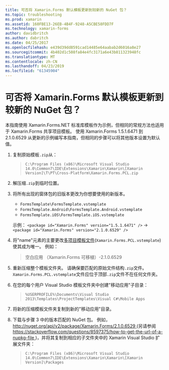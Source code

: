 ```yaml
---
title: 可否将 Xamarin.Forms 默认模板更新到较新的 NuGet 包？
ms.topic: troubleshooting
ms.prod: xamarin
ms.assetid: 160FBE13-26EB-4B4F-9248-A5CBE58FDD7F
ms.technology: xamarin-forms
author: davidbritch
ms.author: dabritch
ms.date: 04/25/2017
ms.openlocfilehash: e439d39dd8591cad14485e64aabab2d6016a8e27
ms.sourcegitcommit: 4b402d1c508fa84e4fc3171a6e43b811323948fc
ms.translationtype: MT
ms.contentlocale: zh-CN
ms.lasthandoff: 04/23/2019
ms.locfileid: "61345904"
---
```

# <a name="can-i-update-the-xamarinforms-default-template-to-a-newer-nuget-package"></a>可否将 Xamarin.Forms 默认模板更新到较新的 NuGet 包？

本指南使用 Xamarin.Forms.NET 标准库模板作为示例，但相同的常规方法也适用于 Xamarin.Forms 共享项目模板。 使用 Xamarin.Forms 1.5.1.6471 到 2.1.0.6529 从更新的示例编写本指南，但相同的步骤可以将其他版本设置为默认值。

1.  复制原始模板`.zip`从：

    > `C:\Program Files (x86)\Microsoft Visual Studio 14.0\Common7\IDE\Extensions\Xamarin\Xamarin\[Xamarin Version]\T\PT\Cross-Platform\Xamarin.Forms.PCL.zip`

2.  解压缩`.zip`到临时位置。

3.  将所有出现的窗体包的旧版本更改为你想要使用的新版本。
    *   `FormsTemplate\FormsTemplate.vstemplate`
    *   `FormsTemplate.Android\FormsTemplate.Android.vstemplate`
    *   `FormsTemplate.iOS\FormsTemplate.iOS.vstemplate`

    示例： `<package id="Xamarin.Forms" version="1.5.1.6471" />` -> `<package id="Xamarin.Forms" version="2.1.0.6529" />`

4.  将"name"元素的主要更改[多项目模板文件](https://msdn.microsoft.com/library/ms185308.aspx)(`Xamarin.Forms.PCL.vstemplate`) 使其成为唯一。 例如：
    > <Name>空白应用 （Xamarin.Forms 可移植）-2.1.0.6529</Name>

5.  重新压缩整个模板文件夹。 请确保要匹配的原始文件结构`.zip`文件。 `Xamarin.Forms.PCL.vstemplate`文件应位于顶部`.zip`文件不在任何文件夹。

6.  在您的每个用户 Visual Studio 模板文件夹中创建"移动应用"子目录：
    > `%USERPROFILE%\Documents\Visual Studio 2013\Templates\ProjectTemplates\Visual C#\Mobile Apps`

7.  将新的压缩模板文件夹复制到新的"移动应用"目录。

8.  下载与步骤 3 中的版本匹配的 NuGet 包。 例如， [ http://nuget.org/api/v2/package/Xamarin.Forms/2.1.0.6529 ](http://nuget.org/api/v2/package/Xamarin.Forms/2.1.0.6529) (另请参阅[ https://stackoverflow.com/questions/8597375/how-to-get-the-url-of-a-nupkg-file ](https://stackoverflow.com/questions/8597375/how-to-get-the-url-of-a-nupkg-file))，并将其复制到相应的子文件夹中的 Xamarin Visual Studio 扩展文件夹：
    > `C:\Program Files (x86)\Microsoft Visual Studio 14.0\Common7\IDE\Extensions\Xamarin\Xamarin\[Xamarin Version]\Packages`
